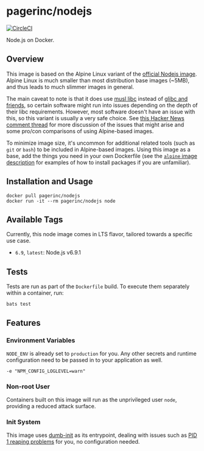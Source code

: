 # pagerinc/nodejs

[![CircleCI](https://circleci.com/gh/pagerinc/docker-nodejs.svg?style=svg)](https://circleci.com/gh/pagerinc/docker-nodejs)

Node.js on Docker.


## Overview

This image is based on the Alpine Linux variant of the [official Nodejs image](https://github.com/nodejs/docker-node). Alpine Linux is much smaller than most distribution base images (~5MB), and thus leads to much slimmer images in general.

The main caveat to note is that it does use [musl libc](http://www.musl-libc.org) instead of [glibc and friends](http://www.etalabs.net/compare_libcs.html), so certain software might run into issues depending on the depth of their libc requirements. However, most software doesn't have an issue with this, so this variant is usually a very safe choice. See [this Hacker News comment thread](https://news.ycombinator.com/item?id=10782897) for more discussion of the issues that might arise and some pro/con comparisons of using Alpine-based images.

To minimize image size, it's uncommon for additional related tools (such as `git` or `bash`) to be included in Alpine-based images. Using this image as a base, add the things you need in your own Dockerfile (see the [`alpine` image description](https://hub.docker.com/_/alpine/) for examples of how to install packages if you are unfamiliar).


## Installation and Usage

```
docker pull pagerinc/nodejs
docker run -it --rm pagerinc/nodejs node
```


## Available Tags

Currently, this node image comes in LTS flavor, tailored towards a specific use case.

* `6.9`, `latest`: Node.js v6.9.1


## Tests

Tests are run as part of the `Dockerfile` build. To execute them separately within a container, run:

```
bats test
```


## Features

### Environment Variables

`NODE_ENV` is already set to `production` for you. Any other secrets and runtime configuration need to be passed in to your application as well.

```
-e "NPM_CONFIG_LOGLEVEL=warn"
```


### Non-root User

Containers built on this image will run as the unprivileged user `node`, providing a reduced attack surface.


### Init System

This image uses [dumb-init](https://github.com/Yelp/dumb-init) as its entrypoint, dealing with issues such as [PID 1 reaping problems](https://blog.phusion.nl/2015/01/20/docker-and-the-pid-1-zombie-reaping-problem/) for you, no configuration needed.
